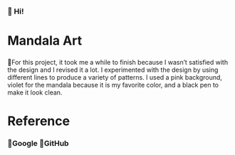 ### 👋 Hi!
# Mandala Art

### 
📎For this project, it took me a while to finish because I wasn’t satisfied with the design and I revised it a lot. I experimented with the design by using different lines to produce a variety of patterns. I used a pink background, violet for the mandala because it is my favorite color, and a black pen to make it look clean.


# Reference

### 📎Google 📎GitHub
